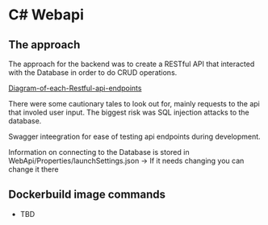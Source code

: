 # C# Webapi

## The approach

The approach for the backend was to create a RESTful API that interacted with the Database in order to do CRUD operations.

[Diagram-of-each-Restful-api-endpoints]()


There were some cautionary tales to look out for, mainly requests to the api that involed user input. The biggest risk was SQL injection attacks to the database. 

Swagger inteegration for ease of testing api endpoints during development.

Information on connecting to the Database is stored in WebApi/Properties/launchSettings.json -> If it needs changing you can change it there

## Dockerbuild image commands

- TBD